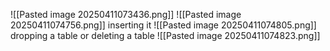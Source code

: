 ![[Pasted image 20250411073436.png]]
![[Pasted image 20250411074756.png]]
inserting it
![[Pasted image 20250411074805.png]]
dropping a table or deleting a table
![[Pasted image 20250411074823.png]]


